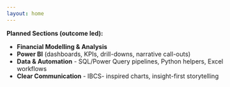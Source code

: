 ```yaml
---
layout: home
---
```


**Planned Sections (outcome led):**
  - **Financial Modelling & Analysis**
  - **Power BI** (dashboards, KPIs, drill-downs, narrative call-outs)
  - **Data & Automation** - SQL/Power Query pipelines, Python helpers, Excel workflows
  - **Clear Communication** - IBCS- inspired charts, insight-first storytelling
